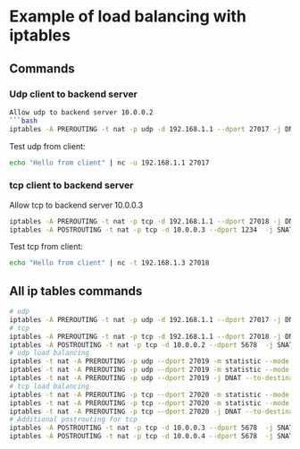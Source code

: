 # Example of load balancing with iptables

## Commands
### Udp client to backend server
```bash
Allow udp to backend server 10.0.0.2
```bash
iptables -A PREROUTING -t nat -p udp -d 192.168.1.1 --dport 27017 -j DNAT --to-destination 10.0.0.2:1234
```
Test udp from client:
```bash
echo "Hello from client" | nc -u 192.168.1.1 27017
```
### tcp client to backend server
Allow tcp to backend server 10.0.0.3
```bash
iptables -A PREROUTING -t nat -p tcp -d 192.168.1.1 --dport 27018 -j DNAT --to-destination 10.0.0.3:1234
iptables -A POSTROUTING -t nat -p tcp -d 10.0.0.3 --dport 1234  -j SNAT  --to-source 10.0.0.1 # Only needed for tcp because connection oriented
```
Test tcp from client:
```bash
echo "Hello from client" | nc -t 192.168.1.3 27018
```

## All ip tables commands
```bash
# udp
iptables -A PREROUTING -t nat -p udp -d 192.168.1.1 --dport 27017 -j DNAT --to-destination 10.0.0.2:1234
# tcp
iptables -A PREROUTING -t nat -p tcp -d 192.168.1.1 --dport 27018 -j DNAT --to-destination 10.0.0.2:5678
iptables -A POSTROUTING -t nat -p tcp -d 10.0.0.2 --dport 5678  -j SNAT  --to-source 10.0.0.1
# udp load balancing
iptables -t nat -A PREROUTING -p udp --dport 27019 -m statistic --mode nth --every 3 --packet 0 -j DNAT --to-destination 10.0.0.2:1234
iptables -t nat -A PREROUTING -p udp --dport 27019 -m statistic --mode nth --every 2 --packet 0 -j DNAT --to-destination 10.0.0.3:1234
iptables -t nat -A PREROUTING -p udp --dport 27019 -j DNAT --to-destination 10.0.0.4:1234
# tcp load balancing
iptables -t nat -A PREROUTING -p tcp --dport 27020 -m statistic --mode nth --every 3 --packet 0 -j DNAT --to-destination 10.0.0.2:5678
iptables -t nat -A PREROUTING -p tcp --dport 27020 -m statistic --mode nth --every 2 --packet 0 -j DNAT --to-destination 10.0.0.3:5678
iptables -t nat -A PREROUTING -p tcp --dport 27020 -j DNAT --to-destination 10.0.0.4:5678
# Additional postrouting for tcp
iptables -A POSTROUTING -t nat -p tcp -d 10.0.0.3 --dport 5678  -j SNAT  --to-source 10.0.0.1
iptables -A POSTROUTING -t nat -p tcp -d 10.0.0.4 --dport 5678  -j SNAT  --to-source 10.0.0.1
```
